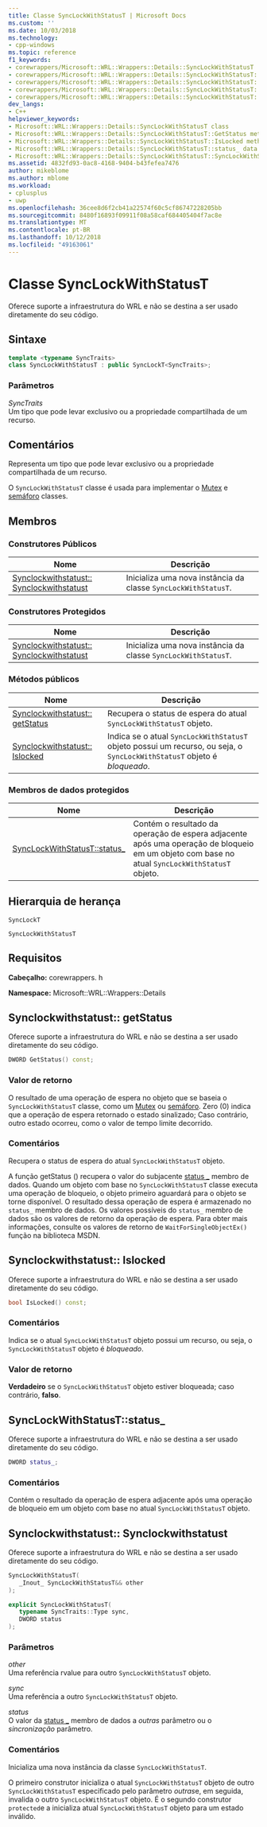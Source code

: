 ```yaml
---
title: Classe SyncLockWithStatusT | Microsoft Docs
ms.custom: ''
ms.date: 10/03/2018
ms.technology:
- cpp-windows
ms.topic: reference
f1_keywords:
- corewrappers/Microsoft::WRL::Wrappers::Details::SyncLockWithStatusT
- corewrappers/Microsoft::WRL::Wrappers::Details::SyncLockWithStatusT::GetStatus
- corewrappers/Microsoft::WRL::Wrappers::Details::SyncLockWithStatusT::IsLocked
- corewrappers/Microsoft::WRL::Wrappers::Details::SyncLockWithStatusT::status_
- corewrappers/Microsoft::WRL::Wrappers::Details::SyncLockWithStatusT::SyncLockWithStatusT
dev_langs:
- C++
helpviewer_keywords:
- Microsoft::WRL::Wrappers::Details::SyncLockWithStatusT class
- Microsoft::WRL::Wrappers::Details::SyncLockWithStatusT::GetStatus method
- Microsoft::WRL::Wrappers::Details::SyncLockWithStatusT::IsLocked method
- Microsoft::WRL::Wrappers::Details::SyncLockWithStatusT::status_ data member
- Microsoft::WRL::Wrappers::Details::SyncLockWithStatusT::SyncLockWithStatusT, constructor
ms.assetid: 4832fd93-0ac8-4168-9404-b43fefea7476
author: mikeblome
ms.author: mblome
ms.workload:
- cplusplus
- uwp
ms.openlocfilehash: 36cee8d6f2cb41a22574f60c5cf86747228205bb
ms.sourcegitcommit: 8480f16893f09911f08a58caf684405404f7ac8e
ms.translationtype: MT
ms.contentlocale: pt-BR
ms.lasthandoff: 10/12/2018
ms.locfileid: "49163061"
---
```

# <a name="synclockwithstatust-class"></a>Classe SyncLockWithStatusT

Oferece suporte a infraestrutura do WRL e não se destina a ser usado diretamente do seu código.

## <a name="syntax"></a>Sintaxe

```cpp
template <typename SyncTraits>
class SyncLockWithStatusT : public SyncLockT<SyncTraits>;
```

### <a name="parameters"></a>Parâmetros

*SyncTraits*<br/>
Um tipo que pode levar exclusivo ou a propriedade compartilhada de um recurso.

## <a name="remarks"></a>Comentários

Representa um tipo que pode levar exclusivo ou a propriedade compartilhada de um recurso.

O `SyncLockWithStatusT` classe é usada para implementar o [Mutex](../windows/mutex-class1.md) e [semáforo](../windows/semaphore-class.md) classes.

## <a name="members"></a>Membros

### <a name="public-constructors"></a>Construtores Públicos

Nome                                                             | Descrição
---------------------------------------------------------------- | --------------------------------------------------------------
[Synclockwithstatust:: Synclockwithstatust](#synclockwithstatust) | Inicializa uma nova instância da classe `SyncLockWithStatusT`.

### <a name="protected-constructors"></a>Construtores Protegidos

Nome                                                             | Descrição
---------------------------------------------------------------- | --------------------------------------------------------------
[Synclockwithstatust:: Synclockwithstatust](#synclockwithstatust) | Inicializa uma nova instância da classe `SyncLockWithStatusT`.

### <a name="public-methods"></a>Métodos públicos

Nome                                         | Descrição
-------------------------------------------- | ----------------------------------------------------------------------------------------------------------------------------------
[Synclockwithstatust:: getStatus](#getstatus) | Recupera o status de espera do atual `SyncLockWithStatusT` objeto.
[Synclockwithstatust:: Islocked](#islocked)   | Indica se o atual `SyncLockWithStatusT` objeto possui um recurso, ou seja, o `SyncLockWithStatusT` objeto é *bloqueado*.

### <a name="protected-data-members"></a>Membros de dados protegidos

Nome                                    | Descrição
--------------------------------------- | ----------------------------------------------------------------------------------------------------------------------------------------
[SyncLockWithStatusT::status_](#status) | Contém o resultado da operação de espera adjacente após uma operação de bloqueio em um objeto com base no atual `SyncLockWithStatusT` objeto.

## <a name="inheritance-hierarchy"></a>Hierarquia de herança

`SyncLockT`

`SyncLockWithStatusT`

## <a name="requirements"></a>Requisitos

**Cabeçalho:** corewrappers. h

**Namespace:** Microsoft::WRL::Wrappers::Details

## <a name="getstatus"></a>Synclockwithstatust:: getStatus

Oferece suporte a infraestrutura do WRL e não se destina a ser usado diretamente do seu código.

```cpp
DWORD GetStatus() const;
```

### <a name="return-value"></a>Valor de retorno

O resultado de uma operação de espera no objeto que se baseia o `SyncLockWithStatusT` classe, como um [Mutex](../windows/mutex-class1.md) ou [semáforo](../windows/semaphore-class.md). Zero (0) indica que a operação de espera retornado o estado sinalizado; Caso contrário, outro estado ocorreu, como o valor de tempo limite decorrido.

### <a name="remarks"></a>Comentários

Recupera o status de espera do atual `SyncLockWithStatusT` objeto.

A função getStatus () recupera o valor do subjacente [status _](#status) membro de dados. Quando um objeto com base no `SyncLockWithStatusT` classe executa uma operação de bloqueio, o objeto primeiro aguardará para o objeto se torne disponível. O resultado dessa operação de espera é armazenado no `status_` membro de dados. Os valores possíveis do `status_` membro de dados são os valores de retorno da operação de espera. Para obter mais informações, consulte os valores de retorno de `WaitForSingleObjectEx()` função na biblioteca MSDN.

## <a name="islocked"></a>Synclockwithstatust:: Islocked

Oferece suporte a infraestrutura do WRL e não se destina a ser usado diretamente do seu código.

```cpp
bool IsLocked() const;
```

### <a name="remarks"></a>Comentários

Indica se o atual `SyncLockWithStatusT` objeto possui um recurso, ou seja, o `SyncLockWithStatusT` objeto é *bloqueado*.

### <a name="return-value"></a>Valor de retorno

**Verdadeiro** se o `SyncLockWithStatusT` objeto estiver bloqueada; caso contrário, **falso**.

## <a name="status"></a>SyncLockWithStatusT::status_

Oferece suporte a infraestrutura do WRL e não se destina a ser usado diretamente do seu código.

```cpp
DWORD status_;
```

### <a name="remarks"></a>Comentários

Contém o resultado da operação de espera adjacente após uma operação de bloqueio em um objeto com base no atual `SyncLockWithStatusT` objeto.

## <a name="synclockwithstatust"></a>Synclockwithstatust:: Synclockwithstatust

Oferece suporte a infraestrutura do WRL e não se destina a ser usado diretamente do seu código.

```cpp
SyncLockWithStatusT(
   _Inout_ SyncLockWithStatusT&& other
);

explicit SyncLockWithStatusT(
   typename SyncTraits::Type sync,
   DWORD status
);
```

### <a name="parameters"></a>Parâmetros

*other*<br/>
Uma referência rvalue para outro `SyncLockWithStatusT` objeto.

*sync*<br/>
Uma referência a outro `SyncLockWithStatusT` objeto.

*status*<br/>
O valor da [status _](#status) membro de dados a *outras* parâmetro ou o *sincronização* parâmetro.

### <a name="remarks"></a>Comentários

Inicializa uma nova instância da classe `SyncLockWithStatusT`.

O primeiro construtor inicializa o atual `SyncLockWithStatusT` objeto de outro `SyncLockWithStatusT` especificado pelo parâmetro *outras*e, em seguida, invalida o outro `SyncLockWithStatusT` objeto. É o segundo construtor `protected`e a inicializa atual `SyncLockWithStatusT` objeto para um estado inválido.
